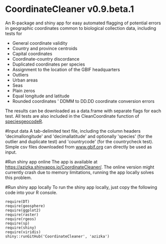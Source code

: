 # CoordinateCleaner v0.9.beta.1
An R-package and shiny app for easy automated flagging of potential errors in geographic coordinates common to biological collection data, including tests for

* General coordinate validity
* Country and province centroids
* Capital coordinates
* Coordinate-country discordance
* Duplicated coordinates per species
* Assignment to the location of the GBIF headquarters
* Outliers
* Urban areas
* Seas
* Plain zeros
* Equal longitude and latitude
* Rounded coordinates
' DDMM to DD.DD coordinate conversion errors

The results can be downloaded as a data.frame with separate flags for each test. All tests are also included in the CleanCoordinate function of [speciesgeocodeR](https://github.com/azizka/speciesgeocodeR/tree/master/speciesgeocodeR). 

#Input data
A tab-delimited text file, including the column headers 'decimallongitude' and 'decimallatitude' and optionally 'species' (for the outlier and duplicate test) and 'countrycode' (for the countrycheck test). Simple csv files downloaded from www.gbif.org can directly be used as input.

#Run shiny app online
The app is available at https://azizka.shinyapps.io/CoordinateCleaner/. The online version might currently crash due to memory limitations, running the app locally solves this problem.

#Run shiny app locally
To run the shiny app locally, just copy the following code into your R console.

```{r}
require(DT)
require(geosphere)
require(ggplot2)
require(raster)
require(rgeos)
require(sp)
require(shiny)
require(viridis)
shiny::runGitHub('CoordinateCleaner', 'azizka')
```
